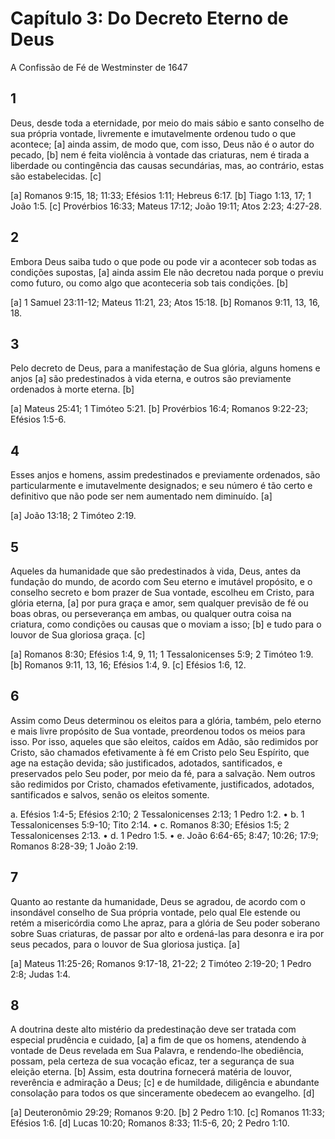 # Capítulo 3: Do Decreto Eterno de Deus
A Confissão de Fé de Westminster de 1647

## 1
Deus, desde toda a eternidade, por meio do mais sábio e santo conselho de sua própria vontade, livremente e imutavelmente ordenou tudo o que acontece; [a] ainda assim, de modo que, com isso, Deus não é o autor do pecado, [b] nem é feita violência à vontade das criaturas, nem é tirada a liberdade ou contingência das causas secundárias, mas, ao contrário, estas são estabelecidas. [c]

[a] Romanos 9:15, 18; 11:33; Efésios 1:11; Hebreus 6:17. [b] Tiago 1:13, 17; 1 João 1:5. [c] Provérbios 16:33; Mateus 17:12; João 19:11; Atos 2:23; 4:27-28.

## 2
Embora Deus saiba tudo o que pode ou pode vir a acontecer sob todas as condições supostas, [a] ainda assim Ele não decretou nada porque o previu como futuro, ou como algo que aconteceria sob tais condições. [b]

[a] 1 Samuel 23:11-12; Mateus 11:21, 23; Atos 15:18. [b] Romanos 9:11, 13, 16, 18.

## 3
Pelo decreto de Deus, para a manifestação de Sua glória, alguns homens e anjos [a] são predestinados à vida eterna, e outros são previamente ordenados à morte eterna. [b]

[a] Mateus 25:41; 1 Timóteo 5:21. [b] Provérbios 16:4; Romanos 9:22-23; Efésios 1:5-6.

## 4
Esses anjos e homens, assim predestinados e previamente ordenados, são particularmente e imutavelmente designados; e seu número é tão certo e definitivo que não pode ser nem aumentado nem diminuído. [a]

[a] João 13:18; 2 Timóteo 2:19.

## 5
Aqueles da humanidade que são predestinados à vida, Deus, antes da fundação do mundo, de acordo com Seu eterno e imutável propósito, e o conselho secreto e bom prazer de Sua vontade, escolheu em Cristo, para glória eterna, [a] por pura graça e amor, sem qualquer previsão de fé ou boas obras, ou perseverança em ambas, ou qualquer outra coisa na criatura, como condições ou causas que o moviam a isso; [b] e tudo para o louvor de Sua gloriosa graça. [c]

[a] Romanos 8:30; Efésios 1:4, 9, 11; 1 Tessalonicenses 5:9; 2 Timóteo 1:9. [b] Romanos 9:11, 13, 16; Efésios 1:4, 9. [c] Efésios 1:6, 12.

## 6
Assim como Deus determinou os eleitos para a glória, também, pelo eterno e mais livre propósito de Sua vontade, preordenou todos os meios para isso. Por isso, aqueles que são eleitos, caídos em Adão, são redimidos por Cristo, são chamados efetivamente à fé em Cristo pelo Seu Espírito, que age na estação devida; são justificados, adotados, santificados, e preservados pelo Seu poder, por meio da fé, para a salvação. Nem outros são redimidos por Cristo, chamados efetivamente, justificados, adotados, santificados e salvos, senão os eleitos somente.

a. Efésios 1:4-5; Efésios 2:10; 2 Tessalonicenses 2:13; 1 Pedro 1:2. • b. 1 Tessalonicenses 5:9-10; Tito 2:14. • c. Romanos 8:30; Efésios 1:5; 2 Tessalonicenses 2:13. • d. 1 Pedro 1:5. • e. João 6:64-65; 8:47; 10:26; 17:9; Romanos 8:28-39; 1 João 2:19.

## 7
Quanto ao restante da humanidade, Deus se agradou, de acordo com o insondável conselho de Sua própria vontade, pelo qual Ele estende ou retém a misericórdia como Lhe apraz, para a glória de Seu poder soberano sobre Suas criaturas, de passar por alto e ordená-las para desonra e ira por seus pecados, para o louvor de Sua gloriosa justiça. [a]

[a] Mateus 11:25-26; Romanos 9:17-18, 21-22; 2 Timóteo 2:19-20; 1 Pedro 2:8; Judas 1:4.

## 8
A doutrina deste alto mistério da predestinação deve ser tratada com especial prudência e cuidado, [a] a fim de que os homens, atendendo à vontade de Deus revelada em Sua Palavra, e rendendo-lhe obediência, possam, pela certeza de sua vocação eficaz, ter a segurança de sua eleição eterna. [b] Assim, esta doutrina fornecerá matéria de louvor, reverência e admiração a Deus; [c] e de humildade, diligência e abundante consolação para todos os que sinceramente obedecem ao evangelho. [d]

[a] Deuteronômio 29:29; Romanos 9:20. [b] 2 Pedro 1:10. [c] Romanos 11:33; Efésios 1:6. [d] Lucas 10:20; Romanos 8:33; 11:5-6, 20; 2 Pedro 1:10.